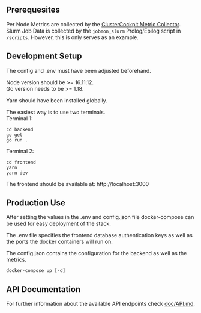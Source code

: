 ## Prerequesites

Per Node Metrics are collected by the [ClusterCockpit Metric Collector](https://github.com/ClusterCockpit/cc-metric-collector/).  
Slurm Job Data is collected by the `jobmon_slurm` Prolog/Epilog script in `/scripts`. However, this is only serves as an example.

## Development Setup

The config and .env must have been adjusted beforehand.

Node version should be >= 16.11.12.  
Go version needs to be >= 1.18.

Yarn should have been installed globally.

The easiest way is to use two terminals.  
Terminal 1:

```
cd backend
go get
go run .
```

Terminal 2:

```
cd frontend
yarn
yarn dev
```

The frontend should be available at: http://localhost:3000

## Production Use

After setting the values in the .env and config.json file docker-compose can be used for easy deployment of the stack.

The .env file specifies the frontend database authentication keys as well as the ports the docker containers will run on.

The config.json contains the configuration for the backend as well as the metrics.

```
docker-compose up [-d]
```

## API Documentation

For further information about the available API endpoints check [doc/API.md](doc/API.md).